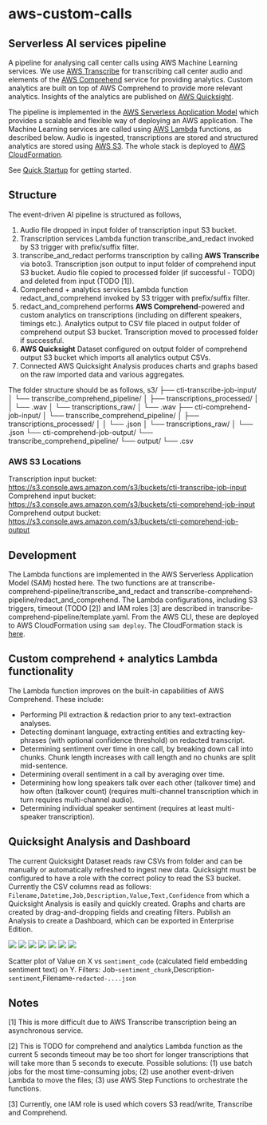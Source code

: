 # aws-custom-calls
## Serverless AI services pipeline
A pipeline for analysing call center calls using AWS Machine Learning services. We use [AWS Transcribe](aws.amazon.com/transcribe/) for transcribing call center audio and elements of the [AWS Comprehend](https://aws.amazon.com/comprehend/) service for providing analytics. Custom analytics are built on top of AWS Comprehend to provide more relevant analytics. Insights of the analytics are published on [AWS Quicksight](aws.amazon.com/quicksight/).

The pipeline is implemented in the [AWS Serverless Application Model](https://aws.amazon.com/serverless/sam/) which provides a scalable and flexible way of deploying an AWS application. The Machine Learning services are called using [AWS Lambda](aws.amazon.com/lambda/) functions, as described below. Audio is ingested, transcriptions are stored and structured analytics are stored using [AWS S3](aws.amazon.com/s3/). The whole stack is deployed to [AWS CloudFormation](https://aws.amazon.com/cloudformation/).

See [Quick Startup](docs/C-CCASEdevquickstartup-020721-0912.pdf) for getting started.

## Structure

The event-driven AI pipeline is structured as follows,

1. Audio file dropped in input folder of transcription input S3 bucket.
2. Transcription services Lambda function transcribe_and_redact invoked by S3 trigger with prefix/suffix filter.
3. transcribe_and_redact performs transcription by calling **AWS Transcribe** via boto3. Transcription json output to input folder of comprehend input S3 bucket. Audio file copied to processed folder (if successful - TODO) and deleted from input (TODO [1]).
4. Comprehend + analytics services Lambda function redact_and_comprehend invoked by S3 trigger with prefix/suffix filter.
5. redact_and_comprehend performs **AWS Comprehend**-powered and custom analytics on transcriptions (including on different speakers, timings etc.). Analytics output to CSV file placed in output folder of comprehend output S3 bucket. Transcription moved to processed folder if successful.
6. **AWS Quicksight** Dataset configured on output folder of comprehend output S3 bucket which imports all analytics output CSVs.
7. Connected AWS Quicksight Analysis produces charts and graphs based on the raw imported data and various aggregates.

The folder structure should be as follows,
s3/
├── cti-transcribe-job-input/
│   └── transcribe_comprehend_pipeline/
│       ├── transcriptions_processed/
│       │   └── .wav
│       └── transcriptions_raw/
│           └── .wav
├── cti-comprehend-job-input/
│   └── transcribe_comprehend_pipeline/
│       ├── transcriptions_processed/
│       │   └── .json
│       └── transcriptions_raw/
│           └── .json
└── cti-comprehend-job-output/
    └── transcribe_comprehend_pipeline/
        └── output/
            └── .csv

### AWS S3 Locations

Transcription input bucket: https://s3.console.aws.amazon.com/s3/buckets/cti-transcribe-job-input
Comprehend input bucket: https://s3.console.aws.amazon.com/s3/buckets/cti-comprehend-job-input
Comprehend output bucket: https://s3.console.aws.amazon.com/s3/buckets/cti-comprehend-job-output

## Development

The Lambda functions are implemented in the AWS Serverless Application Model (SAM) hosted here. The two functions are at transcribe-comprehend-pipeline/transcribe_and_redact and transcribe-comprehend-pipeline/redact_and_comprehend. The Lambda configurations, including S3 triggers, timeout (TODO [2]) and IAM roles [3] are described in transcribe-comprehend-pipeline/template.yaml. From the AWS CLI, these are deployed to AWS CloudFormation using `sam deploy`. The CloudFormation stack is [here](https://eu-west-2.console.aws.amazon.com/cloudformation/home?region=eu-west-2#/stacks/stackinfo?stackId=arn%3Aaws%3Acloudformation%3Aeu-west-2%3A337847985510%3Astack%2Ftranscribe-comprehend-pipeline%2Ff80d0e30-ce9b-11eb-ad06-061b6b0df246). 


## Custom comprehend + analytics Lambda functionality

The Lambda function improves on the built-in capabilities of AWS Comprehend. These include:

- Performing PII extraction & redaction prior to any text-extraction analyses.
- Detecting dominant language, extracting entities and extracting key-phrases (with optional confidence threshold) on redacted transcript.
- Determining sentiment over time in one call, by breaking down call into chunks. Chunk length increases with call length and no chunks are split mid-sentence.
- Determining overall sentiment in a call by averaging over time.
- Determining how long speakers talk over each other (talkover time) and how often (talkover count) (requires multi-channel transcription which in turn requires multi-channel audio).
- Determining individual speaker sentiment (requires at least multi-speaker transcription).

## Quicksight Analysis and Dashboard

The current Quicksight Dataset reads raw CSVs from folder and can be manually or automatically refreshed to ingest new data. Quicksight must be configured to have a role with the correct policy to read the S3 bucket. Currently the CSV columns read as follows: `Filename,Datetime,Job,Description,Value,Text,Confidence` from which a Quicksight Analysis is easily and quickly created. Graphs and charts are created by drag-and-dropping fields and creating filters. Publish an Analysis to create a Dashboard, which can be exported in Enterprise Edition.

![](docs/quicksight-sentiment.png)
![](docs/quicksight-entities.png)
![](docs/quicksight-keyphrases.png)
![](docs/quicksight-talkover.png)
![](docs/quicksight-languages.png)
![](docs/quicksight-keyphraseswordcloud.png)
![](docs/quicksight-sentimentovertime.png)

Scatter plot of Value on X vs `sentiment_code` (calculated field embedding sentiment text) on Y. Filters: Job-`sentiment_chunk`,Description-`sentiment`,Filename-`redacted-....json`

## Notes

[1] This is more difficult due to AWS Transcribe transcription being an asynchronous service.

[2] This is TODO for comprehend and analytics Lambda function as the current 5 seconds timeout may be too short for longer transcriptions that
will take more than 5 seconds to execute. Possible solutions: (1) use batch jobs for the most time-consuming jobs; (2) use another event-driven
Lambda to move the files; (3) use AWS Step Functions to orchestrate the functions.

[3] Currently, one IAM role is used which covers S3 read/write, Transcribe and Comprehend.


